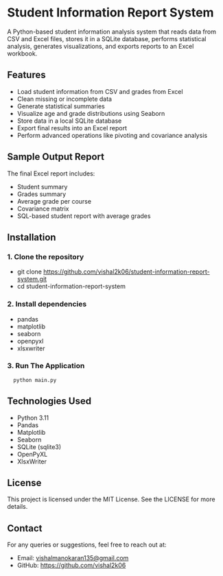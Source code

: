 # Student Information Report System

A Python-based student information analysis system that reads data from CSV and Excel files, stores it in a SQLite database, performs statistical analysis, generates visualizations, and exports reports to an Excel workbook.

## Features

- Load student information from CSV and grades from Excel
- Clean missing or incomplete data
- Generate statistical summaries
- Visualize age and grade distributions using Seaborn
- Store data in a local SQLite database
- Export final results into an Excel report
- Perform advanced operations like pivoting and covariance analysis

## Sample Output Report

The final Excel report includes:
- Student summary
- Grades summary
- Average grade per course
- Covariance matrix
- SQL-based student report with average grades

## Installation

### 1. Clone the repository

  - git clone https://github.com/vishal2k06/student-information-report-system.git
  -  cd student-information-report-system
    
### 2. Install dependencies

   - pandas
   - matplotlib
   - seaborn
   - openpyxl
   - xlsxwriter
### 3. Run The Application

      python main.py
      
## Technologies Used

  - Python 3.11
  - Pandas
  - Matplotlib
  - Seaborn
  - SQLite (sqlite3)
  - OpenPyXL
  - XlsxWriter
## License

 This project is licensed under the MIT License. See the LICENSE for more details.

## Contact

  For any queries or suggestions, feel free to reach out at:
  - Email: vishalmanokaran135@gmail.com
  - GitHub: https://github.com/vishal2k06

